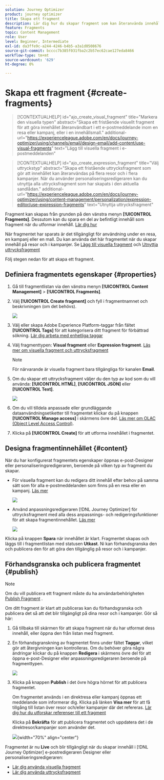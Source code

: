 ```yaml
---
solution: Journey Optimizer
product: journey optimizer
title: Skapa ett fragment
description: Lär dig hur du skapar fragment som kan återanvända innehåll i Journey Optimizer kampanjer och resor
feature: Fragments
topic: Content Management
role: User
level: Beginner, Intermediate
exl-id: da3ffe9c-a244-4246-b4b5-a3a1d0508676
source-git-commit: bcccc7b385f031fba2c2b57ec62cae127eda8466
workflow-type: tm+mt
source-wordcount: '629'
ht-degree: 0%

---
```


# Skapa ett fragment {#create-fragments}

>[!CONTEXTUALHELP]
>id="ajo_create_visual_fragment"
>title="Markera den visuella typen"
>abstract="Skapa ett fristående visuellt fragment för att göra innehållet återanvändbart i ett e-postmeddelande inom en resa eller kampanj, eller i en innehållsmall."
>additional-url="https://experienceleague.adobe.com/en/docs/journey-optimizer/using/channels/email/design-email/add-content/use-visual-fragments" text="Lägg till visuella fragment i e-postmeddelanden"

>[!CONTEXTUALHELP]
>id="ajo_create_expression_fragment"
>title="Välj uttryckstyp"
>abstract="Skapa ett fristående uttrycksfragment som gör att innehållet kan återanvändas på flera resor och i flera kampanjer. När du använder personaliseringsredigeraren kan du utnyttja alla uttrycksfragment som har skapats i den aktuella sandlådan."
>additional-url="https://experienceleague.adobe.com/en/docs/journey-optimizer/using/content-management/personalization/expression-editor/use-expression-fragments" text="Utnyttja uttrycksfragment"

Fragment kan skapas från grunden på den vänstra menyn **[!UICONTROL Fragments]**. Dessutom kan du spara en del av befintligt innehåll som fragment när du utformar innehåll. [Lär dig hur](#save-as-fragment)

När fragmentet har sparats är det tillgängligt för användning under en resa, en kampanj eller en mall. Du kan använda det här fragmentet när du skapar innehåll på resor och i kampanjer. Se [Lägg till visuella fragment](../email/use-visual-fragments.md) och [Utnyttja uttrycksfragment](../personalization/use-expression-fragments.md)

Följ stegen nedan för att skapa ett fragment.

## Definiera fragmentets egenskaper {#properties}

1. Gå till fragmentlistan via den vänstra menyn **[!UICONTROL Content Management]** > **[!UICONTROL Fragments]**.

1. Välj **[!UICONTROL Create fragment]** och fyll i fragmentnamnet och beskrivningen (om det behövs).

   ![](assets/fragment-details.png)

1. Välj eller skapa Adobe Experience Platform-taggar från fältet **[!UICONTROL Tags]** för att kategorisera ditt fragment för förbättrad sökning. [Lär dig arbeta med enhetliga taggar](../start/search-filter-categorize.md#tags)

1. Välj fragmenttypen: **Visual fragment** eller **Expression fragment**. [Läs mer om visuella fragment och uttrycksfragment](../content-management/fragments.md#visual-expression)

   >[!NOTE]
   >
   >För närvarande är visuella fragment bara tillgängliga för kanalen **Email**.

1. Om du skapar ett uttrycksfragment väljer du den typ av kod som du vill använda: **[!UICONTROL HTML]**, **[!UICONTROL JSON]** eller **[!UICONTROL Text]**.

   ![](assets/fragment-expression-type.png)

1. Om du vill tilldela anpassade eller grundläggande dataanvändningsetiketter till fragmentet klickar du på knappen **[!UICONTROL Manage access]** i skärmens övre del. [Läs mer om OLAC (Object Level Access Control)](../administration/object-based-access.md).

1. Klicka på **[!UICONTROL Create]** för att utforma innehållet i fragmentet.

## Designa fragmentinnehållet {#content}

När du har konfigurerat fragmentets egenskaper öppnas e-post-Designer eller personaliseringsredigeraren, beroende på vilken typ av fragment du skapar.

* För visuella fragment kan du redigera ditt innehåll efter behov på samma sätt som för alla e-postmeddelanden som finns på en resa eller en kampanj. [Läs mer](../email/get-started-email-design.md)

  ![](assets/fragment-designer.png)

* Använd anpassningsredigeraren [!DNL Journey Optimizer] för uttrycksfragment med alla dess anpassnings- och redigeringsfunktioner för att skapa fragmentinnehållet. [Läs mer](../personalization/personalization-build-expressions.md)

  ![](assets/fragment-expression-editor.png)

Klicka på knappen **Spara** när innehållet är klart. Fragmentet skapas och läggs till i fragmentlistan med statusen **Utkast**. Ni kan förhandsgranska den och publicera den för att göra den tillgänglig på resor och i kampanjer.

## Förhandsgranska och publicera fragmentet {#publish}

>[!NOTE]
>
>Om du vill publicera ett fragment måste du ha användarbehörigheten [Publish Fragment](../administration/ootb-product-profiles.md#content-library-manager) .

Om ditt fragment är klart att publiceras kan du förhandsgranska och publicera det så att det blir tillgängligt på dina resor och i kampanjer. Gör så här:

1. Gå tillbaka till skärmen för att skapa fragment när du har utformat dess innehåll, eller öppna den från listan med fragment.

1. En förhandsgranskning av fragmentet finns under fältet **Taggar**, vilket gör att återgivningen kan kontrolleras. Om du behöver göra några ändringar klickar du på knappen **Redigera** i skärmens övre del för att öppna e-post-Designer eller anpassningsredigeraren beroende på fragmenttypen.

   ![](assets/fragment-preview.png)

1. Klicka på knappen **Publish** i det övre högra hörnet för att publicera fragmentet.

   Om fragmentet används i en direktresa eller kampanj öppnas ett meddelande som informerar dig. Klicka på länken **Visa mer** för att få tillgång till listan över resor och/eller kampanjer där det refereras. [Lär dig hur du utforskar referenser till ett fragment](../content-management/manage-fragments.md#explore-references)

   Klicka på **Bekräfta** för att publicera fragmentet och uppdatera det i de direktresor/kampanjer som använder det.

   ![](assets/fragment-publish.png){width="70%" align="center"}

Fragmentet är nu **Live** och blir tillgängligt när du skapar innehåll i [!DNL Journey Optimizer] e-postredigeraren Designer eller personaliseringsredigeraren:

* [Lär dig använda visuella fragment](../email/use-visual-fragments.md)
* [Lär dig använda uttrycksfragment](../personalization/use-expression-fragments.md)
